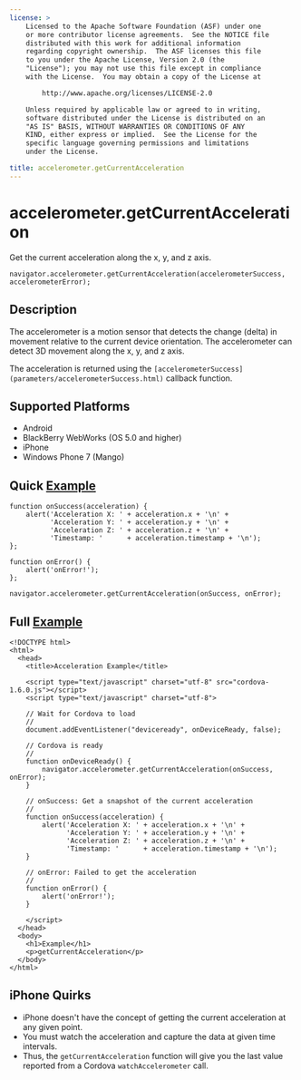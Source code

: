```yaml
---
license: >
    Licensed to the Apache Software Foundation (ASF) under one
    or more contributor license agreements.  See the NOTICE file
    distributed with this work for additional information
    regarding copyright ownership.  The ASF licenses this file
    to you under the Apache License, Version 2.0 (the
    "License"); you may not use this file except in compliance
    with the License.  You may obtain a copy of the License at

        http://www.apache.org/licenses/LICENSE-2.0

    Unless required by applicable law or agreed to in writing,
    software distributed under the License is distributed on an
    "AS IS" BASIS, WITHOUT WARRANTIES OR CONDITIONS OF ANY
    KIND, either express or implied.  See the License for the
    specific language governing permissions and limitations
    under the License.

title: accelerometer.getCurrentAcceleration
---
```


accelerometer.getCurrentAcceleration
====================================

Get the current acceleration along the x, y, and z axis.

    navigator.accelerometer.getCurrentAcceleration(accelerometerSuccess, accelerometerError);

Description
-----------

The accelerometer is a motion sensor that detects the change (delta) in movement relative to the current device orientation. The accelerometer can detect 3D movement along the x, y, and z axis.

The acceleration is returned using the `[accelerometerSuccess](parameters/accelerometerSuccess.html)` callback function.

Supported Platforms
-------------------

- Android
- BlackBerry WebWorks (OS 5.0 and higher)
- iPhone
- Windows Phone 7 (Mango)

Quick [Example](../storage/storage.opendatabase.html)
-------------

    function onSuccess(acceleration) {
        alert('Acceleration X: ' + acceleration.x + '\n' +
              'Acceleration Y: ' + acceleration.y + '\n' +
              'Acceleration Z: ' + acceleration.z + '\n' +
              'Timestamp: '      + acceleration.timestamp + '\n');
    };

    function onError() {
        alert('onError!');
    };

    navigator.accelerometer.getCurrentAcceleration(onSuccess, onError);

Full [Example](../storage/storage.opendatabase.html)
------------

    <!DOCTYPE html>
    <html>
      <head>
        <title>Acceleration Example</title>

        <script type="text/javascript" charset="utf-8" src="cordova-1.6.0.js"></script>
        <script type="text/javascript" charset="utf-8">

        // Wait for Cordova to load
        //
        document.addEventListener("deviceready", onDeviceReady, false);

        // Cordova is ready
        //
        function onDeviceReady() {
            navigator.accelerometer.getCurrentAcceleration(onSuccess, onError);
        }
    
        // onSuccess: Get a snapshot of the current acceleration
        //
        function onSuccess(acceleration) {
            alert('Acceleration X: ' + acceleration.x + '\n' +
                  'Acceleration Y: ' + acceleration.y + '\n' +
                  'Acceleration Z: ' + acceleration.z + '\n' +
                  'Timestamp: '      + acceleration.timestamp + '\n');
        }
    
        // onError: Failed to get the acceleration
        //
        function onError() {
            alert('onError!');
        }

        </script>
      </head>
      <body>
        <h1>Example</h1>
        <p>getCurrentAcceleration</p>
      </body>
    </html>
    
iPhone Quirks
-------------

- iPhone doesn't have the concept of getting the current acceleration at any given point.
- You must watch the acceleration and capture the data at given time intervals.
- Thus, the `getCurrentAcceleration` function will give you the last value reported from a Cordova `watchAccelerometer` call.
